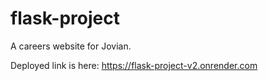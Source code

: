   # flask-project
A careers website for Jovian. 

Deployed link is here:
https://flask-project-v2.onrender.com
